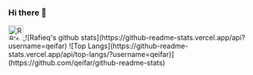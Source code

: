 ### Hi there 👋
<a href="https://dev.to/qeifar">
  <img src="https://d2fltix0v2e0sb.cloudfront.net/dev-badge.svg" alt="RB's DEV Profile" height="30" width="30">
</a>
<a href="https://dev.to/qeifar">
  <i class="fab fa-dev" title="qeifar's DEV Profile"></i>
</a>
    ![Rafieq's github stats](https://github-readme-stats.vercel.app/api?username=qeifar)
    ![Top Langs](https://github-readme-stats.vercel.app/api/top-langs/?username=qeifar)](https://github.com/qeifar/github-readme-stats)
<!--
**qeifar/qeifar** is a ✨ _special_ ✨ repository because its `README.md` (this file) appears on your GitHub profile.

Here are some ideas to get you started:

- 🔭 I’m currently working on ...
- 🌱 I’m currently learning ...
- 👯 I’m looking to collaborate on ...
- 🤔 I’m looking for help with ...
- 💬 Ask me about ...
- 📫 How to reach me: ...
- 😄 Pronouns: ...
- ⚡ Fun fact: ...
-->
